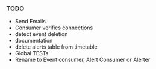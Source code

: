 ### TODO
- Send Emails
- Consumer verifies connections
- detect event deletion
- documentation
- delete alerts table from timetable
- Global TESTs
- Rename to Event consumer, Alert Consumer or Alerter

